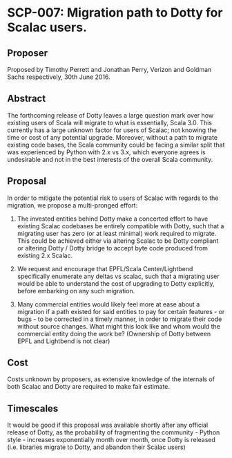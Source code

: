 
# SCP-007: Migration path to Dotty for Scalac users.

## Proposer

Proposed by Timothy Perrett and Jonathan Perry, Verizon and Goldman Sachs respectively, 30th June 2016.

## Abstract

The forthcoming release of Dotty leaves a large question mark over how existing users of Scala will migrate to what is essentially, Scala 3.0. This currently has a large unknown factor for users of Scalac; not knowing the time or cost of any potential upgrade. Moreover, without a path to migrate existing code bases, the Scala community could be facing a similar split that was experienced by Python with 2.x vs 3.x, which everyone agrees is undesirable and not in the best interests of the overall Scala community.

## Proposal

In order to mitigate the potential risk to users of Scalac with regards to the migration, we propose a multi-pronged effort:

1. The invested entities behind Dotty make a concerted effort to have existing Scalac codebases be entirely compatible with Dotty, such that a migrating user has zero (or at least minimal) work required to migrate. This could be achieved either via altering Scalac to be Dotty compliant or altering Dotty / Dotty bridge to accept byte code produced from existing 2.x Scalac.

1. We request and encourage that EPFL/Scala Center/Lightbend specifically enumerate any deltas vs scalac, such that a migrating user would be able to understand the cost of upgrading to Dotty explicitly, before embarking on any such migration.

1. Many commercial entities would likely feel more at ease about a migration if a path existed for said entities to pay for certain features - or bugs - to be corrected in a timely manner, in order to migrate their code without source changes. What might this look like and whom would the commercial entity doing the work be? (Ownership of Dotty between EPFL and Lightbend is not clear)

## Cost

Costs unknown by proposers, as extensive knowledge of the internals of both Scalac and Dotty are required to make fair estimate.

## Timescales

It would be good if this proposal was available shortly after any official release of Dotty, as the probability of fragmenting the community - Python style - increases exponentially month over month, once Dotty is released (i.e. libraries migrate to Dotty, and abandon their Scalac users)
